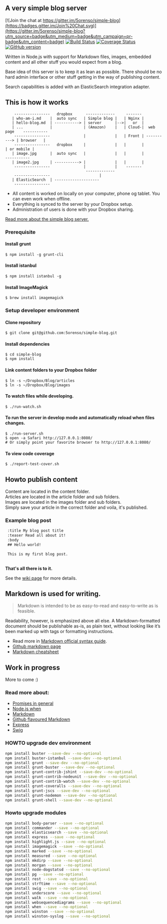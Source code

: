 ## A very simple blog server

[![Join the chat at https://gitter.im/5orenso/simple-blog](https://badges.gitter.im/Join%20Chat.svg)](https://gitter.im/5orenso/simple-blog?utm_source=badge&utm_medium=badge&utm_campaign=pr-badge&utm_content=badge)
[![Build Status](https://travis-ci.org/5orenso/simple-blog.svg?branch=master)](https://travis-ci.org/5orenso/simple-blog)
[![Coverage Status](https://coveralls.io/repos/5orenso/simple-blog/badge.svg?branch=master)](https://coveralls.io/r/5orenso/simple-blog?branch=master)
[![GitHub version](https://badge.fury.io/gh/5orenso%2Fsimple-blog.svg)](http://badge.fury.io/gh/5orenso%2Fsimple-blog)

Written in Node.js with support for Markdown files, images, embedded content and all other stuff you would expect from a blog.

Base idea of this server is to keep it as lean as possible. There should be no hard admin interface or other stuff getting in the way of publishing content.

Search capabilities is added with an ElasticSearch integration adapter.

## This is how it works

```
    ----------------   dropbox      -------------     -------
   | who-am-i.md    |  auto sync   | Simple blog |   | Nginx |
   | hello-blog.md  | -----------> | server      |-->|   or  |
   | ...            |              | (Amazon)    |   | Cloud-|  web page    -----------
    ----------------               |             |   | Front | ----------> | browser   |
    ----------------   dropbox     |             |   |       |             | or mobile |
   | image.jpg      |  auto sync   |             |   |       |              -----------
   | image2.jpg     | -----------> |             |   |       |
    ----------------               |             |    -------
                                    -------------
    ----------------                      |
   | ElasticSearch  | --------------------
    ----------------

```

- All content is worked on locally on your computer, phone og tablet. You can even work when offline.
- Everything is synced to the server by your Dropbox setup.
- Administration of users is done with your Dropbox sharing.


[Read more about the simple blog server.](http://litt.no/wiki/)

### Prerequisite

#### Install grunt

    $ npm install -g grunt-cli

#### Install istanbul

    $ npm install istanbul -g

#### Install ImageMagick

    $ brew install imagemagick


### Setup developer environment

#### Clone repository

    $ git clone git@github.com:5orenso/simple-blog.git

#### Install dependencies

    $ cd simple-blog
    $ npm install

#### Link content folders to your Dropbox folder
    $ ln -s ~/Dropbox/Blog/articles
    $ ln -s ~/Dropbox/Blog/images

#### To watch files while developing.

    $ ./run-watch.sh

#### To run the server in develop mode and automatically reload when files changes.

    $ ./run-server.sh
    $ open -a Safari http://127.0.0.1:8080/
    # Or simply point your favorite browser to http://127.0.0.1:8080/


#### To view code coverage

    $ ./report-test-cover.sh


## Howto publish content

Content are located in the content folder.  
Articles are located in the article folder and sub folders.  
Images are located in the images folder and sub folders.  
Simply save your article in the correct folder and voila, it's published.  

### Example blog post
```md
 :title My blog post title
 :teaser Read all about it!
 :body
 ## Hello world!
 
 This is my first blog post.
 
```

__That's all there is to it.__

See the [wiki page](./wiki.md) for more details.


## Markdown is used for writing.

> Markdown is intended to be as easy-to-read and easy-to-write as is feasible.

Readability, however, is emphasized above all else. A Markdown-formatted document should be publishable as-is, as plain text, without looking like it’s been marked up with tags or formatting instructions.

- Read more in [Markdown official syntax guide](http://daringfireball.net/projects/markdown/syntax).
- [Github markdown page](https://help.github.com/articles/github-flavored-markdown)
- [Markdown cheatsheet](https://github.com/adam-p/markdown-here/wiki/Markdown-Cheatsheet#links)


## Work in progress

More to come :)


### Read more about:

- [Promises in general](https://www.promisejs.org/)
- [Node.js when](https://github.com/cujojs/when)
- [Markdown](http://daringfireball.net/projects/markdown/syntax)
- [Github flavoured Markdown](https://help.github.com/articles/github-flavored-markdown)
- [Express](http://expressjs.com/)
- [Swig](https://github.com/paularmstrong/swig)


### HOWTO upgrade dev environment
```bash
npm install buster --save-dev --no-optional
npm install buster-istanbul --save-dev --no-optional
npm install grunt --save-dev --no-optional
npm install grunt-buster --save-dev --no-optional
npm install grunt-contrib-jshint --save-dev --no-optional
npm install grunt-contrib-nodeunit --save-dev --no-optional
npm install grunt-contrib-watch --save-dev --no-optional
npm install grunt-coveralls --save-dev --no-optional
npm install grunt-jscs --save-dev --no-optional
npm install grunt-nodemon --save-dev --no-optional
npm install grunt-shell --save-dev --no-optional
```

### Howto upgrade modules
```bash
npm install body-parser --save --no-optional
npm install commander --save --no-optional
npm install elasticsearch --save --no-optional
npm install express --save --no-optional
npm install highlight.js --save --no-optional
npm install imagemagick --save --no-optional
npm install marked --save --no-optional
npm install measured --save --no-optional
npm install mkdirp --save --no-optional
npm install morgan --save --no-optional
npm install node-dogstatsd --save --no-optional
npm install pg --save --no-optional
npm install rest --save --no-optional
npm install strftime --save --no-optional
npm install swig --save --no-optional
npm install underscore --save --no-optional
npm install walk --save --no-optional
npm install websequencediagrams --save --no-optional
npm install when --save --no-optional
npm install winston --save --no-optional
npm install winston-syslog --save --no-optional
```

